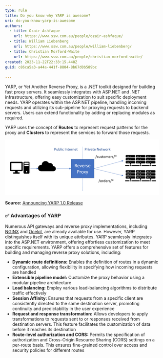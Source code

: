 ```yaml
---
type: rule
title: Do you know why YARP is awesome?
uri: do-you-know-yarp-is-awesome
authors:
  - title: Ozair Ashfaque
    url: https://www.ssw.com.au/people/ozair-ashfaque/
  - title: William Liebenberg
    url: https://www.ssw.com.au/people/william-liebenberg/
  - title: Christian Morford-Waite
    url: https://www.ssw.com.au/people/christian-morford-waite/
created: 2023-11-22T22:33:15.448Z
guid: c86ca5a3-a44a-441f-8804-8b67d0b589bc

---
```


YARP, or Yet Another Reverse Proxy, is a .NET toolkit designed for building fast proxy servers. It seamlessly integrates with ASP.NET and .NET infrastructure, offering easy customization to suit specific deployment needs. YARP operates within the ASP.NET pipeline, handling incoming requests and utilizing its sub-pipeline for proxying requests to backend servers. Users can extend functionality by adding or replacing modules as required.

YARP uses the concept of **Routes** to represent request patterns for the proxy and **Clusters** to represent the services to forward those requests.

<!--endintro-->

![Figure: YARP is a reverse proxy that acts as the public endpoint for a site or service and forwards calls to backend servers](reverse-proxy.png)

**Source:** [Announcing YARP 1.0 Release](https://devblogs.microsoft.com/dotnet/announcing-yarp-1-0-release/)

### ✅ Advantages of YARP

Numerous API gateways and reverse proxy implementations, including [NGINX](https://www.nginx.com/) and [Ocelot](https://github.com/ThreeMammals/Ocelot), are already available for use. However, YARP distinguishes itself with its unique attributes. YARP seamlessly integrates into the ASP.NET environment, offering effortless customization to meet specific requirements. YARP offers a comprehensive set of features for building and managing reverse proxy solutions, including:

* **Dynamic route definitions:** Enables the definition of routes in a dynamic configuration, allowing flexibility in specifying how incoming requests are handled
* **Extensible pipeline model:** Customize the proxy behavior using a modular pipeline architecture
* **Load balancing:** Employ various load-balancing algorithms to distribute traffic effectively
* **Session Affinity:** Ensures that requests from a specific client are consistently directed to the same destination server, promoting continuity and predictability in the user experience
* **Request and response transformation:** Allows developers to apply transformations to requests sent to or responses received from destination servers. This feature facilitates the customization of data before it reaches its destination
* **Route-level authorization and CORS:** Permits the specification of authorization and Cross-Origin Resource Sharing (CORS) settings on a per-route basis. This ensures fine-grained control over access and security policies for different routes
